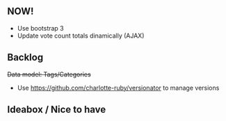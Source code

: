 ## NOW!

- Use bootstrap 3
- Update vote count totals dinamically (AJAX)

## Backlog

<del>Data model: Tags/Categories</del>

- Use https://github.com/charlotte-ruby/versionator to manage versions


## Ideabox / Nice to have
